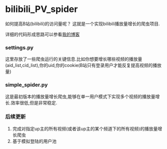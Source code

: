 # bilibili_PV_spider
如何提高B站(bilibili)的访问量呢？
这就是一个实现bilibili播放量增长的爬虫项目.

详细的代码形成思路可以参看[我的博客](http://www.harumonia.top/index.php/archives/215/)

### settings.py
这里存放了一些爬虫运行的关键信息.比如你想要增长哪些视频的播放量(aid_list,cid_list),你的uid,你的cookie(B站只有登录用户才能反复提高视频的播放量)

### simple_spider.py
这是最初版本的播放量增长爬虫,能够在单一用户模式下实现多个视频的播放量增长.效率很低,但是非常稳定.

### 后续更新
1. 完成对指定up主的所有视频(或者该up主的某个频道下的所有视频)的播放量增长爬虫
2. 基于模拟登陆的用户池
